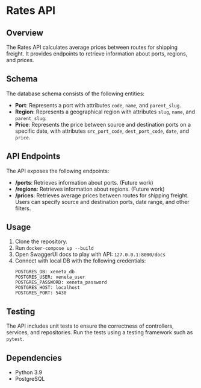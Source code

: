 # Rates API

## Overview
The Rates API calculates average prices between routes for shipping freight. It provides endpoints to retrieve information about ports, regions, and prices.

## Schema
The database schema consists of the following entities:

- **Port**: Represents a port with attributes `code`, `name`, and `parent_slug`.
- **Region**: Represents a geographical region with attributes `slug`, `name`, and `parent_slug`.
- **Price**: Represents the price between source and destination ports on a specific date, with attributes `src_port_code`, `dest_port_code`, `date`, and `price`.

## API Endpoints
The API exposes the following endpoints:

- **/ports**: Retrieves information about ports. (Future work)
- **/regions**: Retrieves information about regions. (Future work)
- **/prices**: Retrieves average prices between routes for shipping freight. Users can specify source and destination ports, date range, and other filters.

## Usage
1. Clone the repository.
2. Run `docker-compose up --build`
3. Open SwaggerUI docs to play with API: `127.0.0.1:8000/docs`
4. Connect with local DB with the following credentials:
    ```
    POSTGRES_DB: xeneta_db
    POSTGRES_USER: xeneta_user
    POSTGRES_PASSWORD: xeneta_password
    POSTGRES_HOST: localhost
    POSTGRES_PORT: 5430
    ```

## Testing
The API includes unit tests to ensure the correctness of controllers, services, and repositories. Run the tests using a testing framework such as `pytest`.

## Dependencies
- Python 3.9
- PostgreSQL